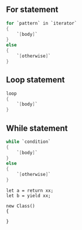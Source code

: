 


## For statement

```scala
for `pattern` in `iterator`
{
    `[body]`
}
else
{
    `[otherwise]`
}
```

## Loop statement

```scala
loop
{
    `[body]`
}
```

## While statement

```scala
while `condition`
{
    `[body]`
}
else 
{
    `[otherwise]`
}
```


```while
let a = return xx;
let b = yield xx;

new Class() 
{

}
```


